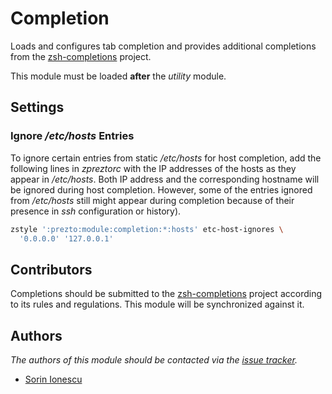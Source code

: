 Completion
==========

Loads and configures tab completion and provides additional completions from
the [zsh-completions][1] project.

This module must be loaded **after** the *utility* module.

Settings
--------

### Ignore */etc/hosts* Entries

To ignore certain entries from static */etc/hosts* for host completion, add the
following lines in *zpreztorc* with the IP addresses of the hosts as they
appear in */etc/hosts*. Both IP address and the corresponding hostname will be
ignored during host completion. However, some of the entries ignored from
*/etc/hosts* still might appear during completion because of their presence in
*ssh* configuration or history).

```sh
zstyle ':prezto:module:completion:*:hosts' etc-host-ignores \
  '0.0.0.0' '127.0.0.1'
```

Contributors
------------

Completions should be submitted to the [zsh-completions][1] project according
to its rules and regulations. This module will be synchronized against it.

Authors
-------

*The authors of this module should be contacted via the [issue tracker][2].*

  - [Sorin Ionescu](https://github.com/sorin-ionescu)

[1]: https://github.com/zsh-users/zsh-completions
[2]: https://github.com/sorin-ionescu/prezto/issues
